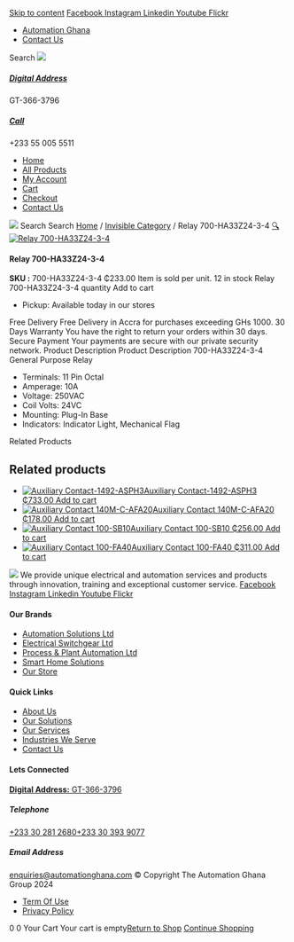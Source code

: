 [Skip to content](https://store.automationghana.com/product/relay-700-ha33z24-3-4/#content)
[ Facebook ](https://www.facebook.com/automationgh/) [ Instagram ](https://www.instagram.com/automationgh/) [ Linkedin ](https://www.linkedin.com/company/the-automation-ghana-limited/) [ Youtube ](https://www.youtube.com/channel/UCurrRDUSm5oIW39VXjn1u0w) [ Flickr ](https://www.flickr.com/photos/181794037@N07/)
  * [ Automation Ghana ](https://automationghana.com)
  * [ Contact Us ](https://store.automationghana.com/contact/)


Search
[ ![](https://store.automationghana.com/wp-content/uploads/2024/04/Website-TAGG-Logo-BLUE.png) ](https://store.automationghana.com/)
[ ](https://maps.app.goo.gl/m4xeaagWCNbLk4jM6)
#####  [ Digital Address ](https://maps.app.goo.gl/m4xeaagWCNbLk4jM6)
GT-366-3796 
[ ](tel:+233550055511)
#####  [ Call ](tel:+233550055511)
+233 55 005 5511 
  * [Home](https://store.automationghana.com/)
  * [All Products](https://store.automationghana.com/shop/)
  * [My Account](https://store.automationghana.com/my-account/)
  * [Cart](https://store.automationghana.com/cart/)
  * [Checkout](https://store.automationghana.com/checkout/)
  * [Contact Us](https://store.automationghana.com/contact/)


[![](https://store.automationghana.com/wp-content/uploads/2024/04/AutomationGhana_logo_white.png)](https://store.automationghana.com)
Search
Search
[Home](https://store.automationghana.com) / [Invisible Category](https://store.automationghana.com/product-category/invisible-category/) / Relay 700-HA33Z24-3-4
[🔍](https://store.automationghana.com/product/relay-700-ha33z24-3-4/)
[![Relay 700-HA33Z24-3-4](https://store.automationghana.com/wp-content/uploads/2020/12/700-HA33Z24-3-4.jpg)](https://store.automationghana.com/wp-content/uploads/2020/12/700-HA33Z24-3-4.jpg)
####  Relay 700-HA33Z24-3-4 
**SKU :** 700-HA33Z24-3-4 
₵233.00
Item is sold per unit.
12 in stock
Relay 700-HA33Z24-3-4 quantity
Add to cart
  * Pickup: Available today in our stores


Free Delivery 
Free Delivery in Accra for purchases exceeding GHs 1000. 
30 Days Warranty 
You have the right to return your orders within 30 days. 
Secure Payment 
Your payments are secure with our private security network. 
Product Description
Product Description
700-HA33Z24-3-4 General Purpose Relay 
  * Terminals: 11 Pin Octal
  * Amperage: 10A
  * Voltage: 250VAC
  * Coil Volts: 24VC
  * Mounting: Plug-In Base
  * Indicators: Indicator Light, Mechanical Flag


Related Products 
## Related products
  * [![Auxiliary Contact-1492-ASPH3](https://store.automationghana.com/wp-content/uploads/2020/12/1492-ASPH3-300x300.jpg)Auxiliary Contact-1492-ASPH3 ₵733.00 ](https://store.automationghana.com/product/auxiliary-contact-1492-asph3/)
[Add to cart](https://store.automationghana.com/product/relay-700-ha33z24-3-4/?add-to-cart=2967)
  * [![Auxiliary Contact 140M-C-AFA20](https://store.automationghana.com/wp-content/uploads/2020/12/140M-C-AFA20-300x300.jpg)Auxiliary Contact 140M-C-AFA20 ₵178.00 ](https://store.automationghana.com/product/auxiliary-contact-140m-c-afa20/)
[Add to cart](https://store.automationghana.com/product/relay-700-ha33z24-3-4/?add-to-cart=2961)
  * [![Auxiliary Contact 100-SB10](https://store.automationghana.com/wp-content/uploads/2020/11/Auxilliary-Contact-300x300.jpg)Auxiliary Contact 100-SB10 ₵256.00 ](https://store.automationghana.com/product/auxiliary-contact-100-sb10/)
[Add to cart](https://store.automationghana.com/product/relay-700-ha33z24-3-4/?add-to-cart=2952)
  * [![Auxiliary Contact 100-FA40](https://store.automationghana.com/wp-content/uploads/2020/11/100-FA40.jpg)Auxiliary Contact 100-FA40 ₵311.00 ](https://store.automationghana.com/product/auxiliary-contact-100-fa40-rockwell/)
[Add to cart](https://store.automationghana.com/product/relay-700-ha33z24-3-4/?add-to-cart=2939)


![](https://store.automationghana.com/wp-content/uploads/2024/04/AutomationGhana_logo_white.png)
We provide unique electrical and automation services and products through innovation, training and exceptional customer service.
[ Facebook ](https://www.facebook.com/automationgh/) [ Instagram ](https://www.instagram.com/automationgh/) [ Linkedin ](https://www.linkedin.com/company/the-automation-ghana-limited/) [ Youtube ](https://www.youtube.com/channel/UCurrRDUSm5oIW39VXjn1u0w) [ Flickr ](https://www.flickr.com/photos/181794037@N07/)
#### Our Brands
  * [ Automation Solutions Ltd ](https://store.automationghana.com/product/relay-700-ha33z24-3-4/)
  * [ Electrical Switchgear Ltd ](https://store.automationghana.com/product/relay-700-ha33z24-3-4/)
  * [ Process & Plant Automation Ltd ](https://store.automationghana.com/product/relay-700-ha33z24-3-4/)
  * [ Smart Home Solutions ](https://store.automationghana.com/product/relay-700-ha33z24-3-4/)
  * [ Our Store ](https://store.automationghana.com/product/relay-700-ha33z24-3-4/)


#### Quick Links
  * [ About Us ](https://store.automationghana.com/product/relay-700-ha33z24-3-4/)
  * [ Our Solutions ](https://store.automationghana.com/product/relay-700-ha33z24-3-4/)
  * [ Our Services ](https://store.automationghana.com/product/relay-700-ha33z24-3-4/)
  * [ Industries We Serve ](https://store.automationghana.com/product/relay-700-ha33z24-3-4/)
  * [ Contact Us ](https://store.automationghana.com/product/relay-700-ha33z24-3-4/)


#### Lets Connected
[**Digital Address:** GT-366-3796](https://maps.app.goo.gl/m4xeaagWCNbLk4jM6)
#####  Telephone 
[ +233 30 281 2680](tel:+233302812680)[+233 30 393 9077](https://store.automationghana.com/product/relay-700-ha33z24-3-4/+233303939077)
#####  Email Address 
enquiries@automationghana.com 
© Copyright The Automation Ghana Group 2024
  * [ Term Of Use ](https://store.automationghana.com/product/relay-700-ha33z24-3-4/)
  * [ Privacy Policy ](https://store.automationghana.com/product/relay-700-ha33z24-3-4/)


0
0
Your Cart
Your cart is empty[Return to Shop](https://store.automationghana.com/shop/)
[Continue Shopping](https://store.automationghana.com/product/relay-700-ha33z24-3-4/)
